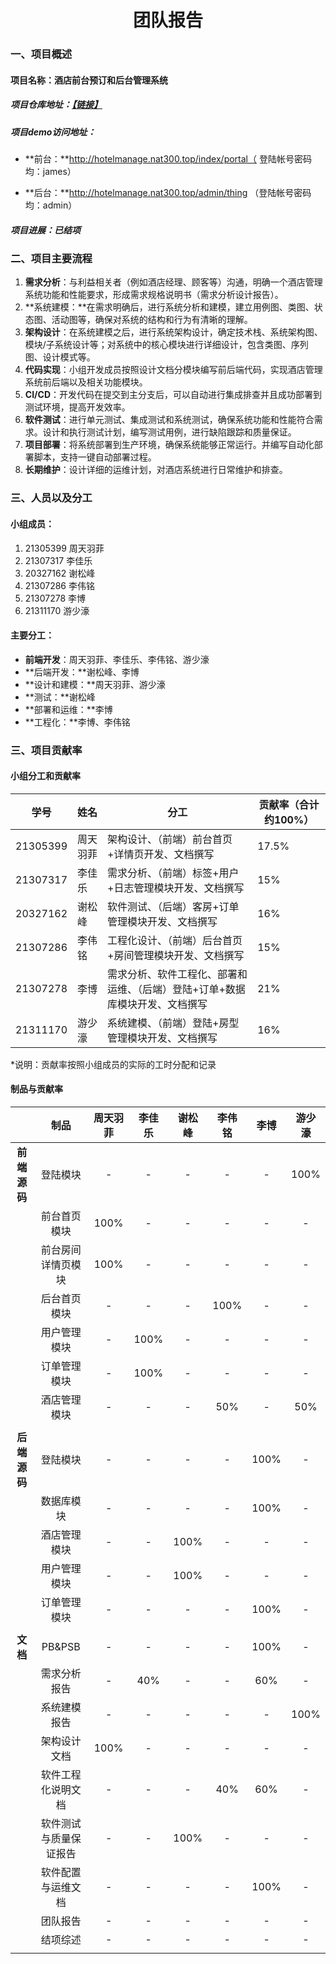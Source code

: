 <h1><center> 团队报告</center></h1>

### 一、项目概述

#### 项目名称：酒店前台预订和后台管理系统

##### 项目仓库地址：[【链接】](https://github.com/02lb/HotelSystem)

##### 项目demo访问地址：

+ **前台：**http://hotelmanage.nat300.top/index/portal（ 登陆帐号密码均：james）

+ **后台：**http://hotelmanage.nat300.top/admin/thing （登陆帐号密码均：admin）

##### 项目进展：已结项



### 二、项目主要流程

1. **需求分析**：与利益相关者（例如酒店经理、顾客等）沟通，明确一个酒店管理系统功能和性能要求，形成需求规格说明书（需求分析设计报告）。
2. **系统建模：**在需求明确后，进行系统分析和建模，建立用例图、类图、状态图、活动图等，确保对系统的结构和行为有清晰的理解。
3. **架构设计**：在系统建模之后，进行系统架构设计，确定技术栈、系统架构图、模块/子系统设计等；对系统中的核心模块进行详细设计，包含类图、序列图、设计模式等。
4. **代码实现**：小组开发成员按照设计文档分模块编写前后端代码，实现酒店管理系统前后端以及相关功能模块。
5. **CI/CD**：开发代码在提交到主分支后，可以自动进行集成排查并且成功部署到测试环境，提高开发效率。
6. **软件测试**：进行单元测试、集成测试和系统测试，确保系统功能和性能符合需求。设计和执行测试计划，编写测试用例，进行缺陷跟踪和质量保证。
7. **项目部署**：将系统部署到生产环境，确保系统能够正常运行。并编写自动化部署脚本，支持一键自动部署过程。
8. **长期维护**：设计详细的运维计划，对酒店系统进行日常维护和排查。



### 三、人员以及分工

#### 小组成员：

1. 21305399 周天羽菲
2. 21307317 李佳乐
3. 20327162 谢松峰
4. 21307286 李伟铭
5. 21307278 李博
6. 21311170 游少濠

#### 主要分工：

+ **前端开发**：周天羽菲、李佳乐、李伟铭、游少濠
+ **后端开发：**谢松峰、李博
+ **设计和建模：**周天羽菲、游少濠
+ **测试：**谢松峰
+ **部署和运维：**李博
+ **工程化：**李博、李伟铭



### 三、项目贡献率

#### 小组分工和贡献率

| 学号     | 姓名     | 分工                                                         | 贡献率（合计约100%） |
| -------- | -------- | ------------------------------------------------------------ | -------------------- |
| 21305399 | 周天羽菲 | 架构设计、（前端）前台首页+详情页开发、文档撰写              | 17.5%                |
| 21307317 | 李佳乐   | 需求分析、（前端）标签+用户+日志管理模块开发、文档撰写       | 15%                  |
| 20327162 | 谢松峰   | 软件测试、（后端）客房+订单管理模块开发、文档撰写            | 16%                  |
| 21307286 | 李伟铭   | 工程化设计、（前端）后台首页+房间管理模块开发、文档撰写      | 15%                  |
| 21307278 | 李博     | 需求分析、软件工程化、部署和运维、（后端）登陆+订单+数据库模块开发、文档撰写 | 21%                  |
| 21311170 | 游少濠   | 系统建模、（前端）登陆+房型管理模块开发、文档撰写            | 16%                  |

*说明：贡献率按照小组成员的实际的工时分配和记录



#### 制品与贡献率

|              |          制品          | 周天羽菲 | 李佳乐 | 谢松峰 | 李伟铭 | 李博 | 游少濠 |
| :----------: | :--------------------: | :------: | :----: | :----: | :----: | :--: | :----: |
| **前端源码** |        登陆模块        |    -     |   -    |   -    |   -    |  -   |  100%  |
|              |      前台首页模块      |   100%   |   -    |   -    |   -    |  -   |   -    |
|              |   前台房间详情页模块   |   100%   |   -    |   -    |   -    |  -   |   -    |
|              |      后台首页模块      |    -     |   -    |   -    |  100%  |  -   |   -    |
|              |      用户管理模块      |    -     |  100%  |   -    |   -    |  -   |   -    |
|              |      订单管理模块      |    -     |  100%  |   -    |   -    |  -   |   -    |
|              |      酒店管理模块      |    -     |   -    |   -    |  50%   |  -   |  50%   |
|              |                        |          |        |        |        |      |        |
| **后端源码** |        登陆模块        |    -     |   -    |   -    |   -    | 100% |   -    |
|              |       数据库模块       |    -     |   -    |   -    |   -    | 100% |   -    |
|              |      酒店管理模块      |    -     |   -    |  100%  |   -    |  -   |   -    |
|              |      用户管理模块      |    -     |   -    |  100%  |   -    |  -   |   -    |
|              |      订单管理模块      |    -     |   -    |   -    |   -    | 100% |   -    |
|              |                        |          |        |        |        |      |        |
|   **文档**   |         PB&PSB         |    -     |   -    |   -    |   -    | 100% |   -    |
|              |      需求分析报告      |    -     |  40%   |   -    |   -    | 60%  |   -    |
|              |      系统建模报告      |    -     |   -    |   -    |   -    |  -   |  100%  |
|              |      架构设计文档      |   100%   |   -    |   -    |   -    |  -   |   -    |
|              |   软件工程化说明文档   |    -     |   -    |   -    |  40%   | 60%  |   -    |
|              | 软件测试与质量保证报告 |    -     |   -    |  100%  |   -    |  -   |   -    |
|              |   软件配置与运维文档   |    -     |   -    |   -    |   -    | 100% |   -    |
|              |        团队报告        |    -     |   -    |   -    |   -    |  -   |   -    |
|              |        结项综述        |    -     |   -    |   -    |   -    |  -   |   -    |
|              |                        |          |        |        |        |      |        |





